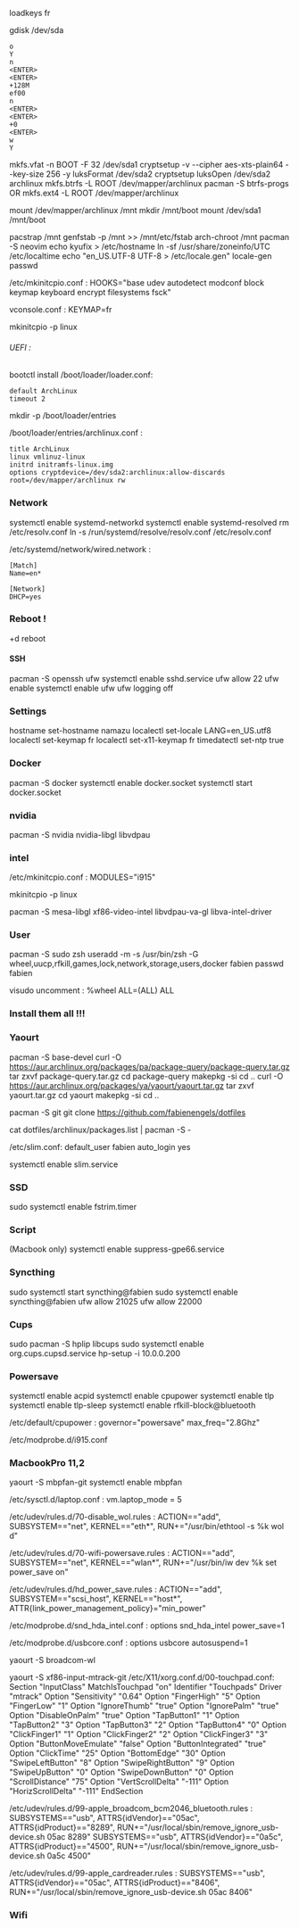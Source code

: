 loadkeys fr

gdisk /dev/sda
```
o
Y
n
<ENTER>
<ENTER>
+128M
ef00
n
<ENTER>
<ENTER>
+0
<ENTER>
w
Y
```

mkfs.vfat -n BOOT -F 32 /dev/sda1
cryptsetup -v --cipher aes-xts-plain64 --key-size 256 -y luksFormat /dev/sda2
cryptsetup luksOpen /dev/sda2 archlinux
mkfs.btrfs -L ROOT /dev/mapper/archlinux
pacman -S btrfs-progs
OR
mkfs.ext4 -L ROOT /dev/mapper/archlinux

mount /dev/mapper/archlinux /mnt
mkdir /mnt/boot
mount /dev/sda1 /mnt/boot

pacstrap /mnt
genfstab -p /mnt >> /mnt/etc/fstab
arch-chroot /mnt
pacman -S neovim
echo kyufix > /etc/hostname
ln -sf /usr/share/zoneinfo/UTC /etc/localtime
echo "en_US.UTF-8 UTF-8 > /etc/locale.gen"
locale-gen
passwd

/etc/mkinitcpio.conf :
HOOKS="base udev autodetect modconf block keymap keyboard encrypt filesystems fsck"

vconsole.conf :
KEYMAP=fr

mkinitcpio -p linux

###### UEFI :
bootctl install
/boot/loader/loader.conf:
```
default ArchLinux
timeout 2
```

mkdir -p /boot/loader/entries


/boot/loader/entries/archlinux.conf :
```
title ArchLinux
linux vmlinuz-linux
initrd initramfs-linux.img
options cryptdevice=/dev/sda2:archlinux:allow-discards root=/dev/mapper/archlinux rw
```

### Network
systemctl enable systemd-networkd
systemctl enable systemd-resolved
rm /etc/resolv.conf
ln -s /run/systemd/resolve/resolv.conf /etc/resolv.conf

/etc/systemd/network/wired.network :
```
[Match]
Name=en*

[Network]
DHCP=yes
```

### Reboot !
<ctrl>+d
reboot

#### SSH

pacman -S openssh ufw
systemctl enable sshd.service
ufw allow 22
ufw enable
systemctl enable ufw
ufw logging off

### Settings

hostname set-hostname namazu
localectl set-locale LANG=en_US.utf8
localectl set-keymap fr
localectl set-x11-keymap fr
timedatectl set-ntp true

### Docker

pacman -S docker
systemctl enable docker.socket
systemctl start docker.socket

### nvidia

pacman -S nvidia nvidia-libgl libvdpau

### intel

/etc/mkinitcpio.conf :
MODULES="i915"

mkinitcpio -p linux

pacman -S mesa-libgl xf86-video-intel libvdpau-va-gl libva-intel-driver

### User

pacman -S sudo zsh
useradd -m -s /usr/bin/zsh -G wheel,uucp,rfkill,games,lock,network,storage,users,docker fabien
passwd fabien

visudo
uncomment : %wheel ALL=(ALL) ALL

### Install them all !!!

### Yaourt

pacman -S base-devel
curl -O https://aur.archlinux.org/packages/pa/package-query/package-query.tar.gz
tar zxvf package-query.tar.gz
cd package-query
makepkg -si
cd ..
curl -O https://aur.archlinux.org/packages/ya/yaourt/yaourt.tar.gz
tar zxvf yaourt.tar.gz
cd yaourt
makepkg -si
cd ..

pacman -S git
git clone https://github.com/fabienengels/dotfiles

cat dotfiles/archlinux/packages.list | pacman -S -

/etc/slim.conf:
default_user fabien
auto_login yes

systemctl enable slim.service

### SSD
sudo systemctl enable fstrim.timer

### Script

(Macbook only)
systemctl enable suppress-gpe66.service


### Syncthing
sudo systemctl start syncthing@fabien
sudo systemctl enable syncthing@fabien
ufw allow 21025
ufw allow 22000

### Cups
sudo pacman -S hplip libcups
sudo systemctl enable org.cups.cupsd.service
hp-setup -i 10.0.0.200

### Powersave

systemctl enable acpid
systemctl enable cpupower
systemctl enable tlp
systemctl enable tlp-sleep
systemctl enable rfkill-block@bluetooth

/etc/default/cpupower :
governor="powersave"
max_freq="2.8Ghz"

/etc/modprobe.d/i915.conf

### MacbookPro 11,2

yaourt -S mbpfan-git
systemctl enable mbpfan

/etc/sysctl.d/laptop.conf :
vm.laptop_mode = 5

/etc/udev/rules.d/70-disable_wol.rules :
ACTION=="add", SUBSYSTEM=="net", KERNEL=="eth*", RUN+="/usr/bin/ethtool -s %k wol d"

/etc/udev/rules.d/70-wifi-powersave.rules :
ACTION=="add", SUBSYSTEM=="net", KERNEL=="wlan*", RUN+="/usr/bin/iw dev %k set power_save on"

/etc/udev/rules.d/hd_power_save.rules :
ACTION=="add", SUBSYSTEM=="scsi_host", KERNEL=="host*", ATTR{link_power_management_policy}="min_power"

/etc/modprobe.d/snd_hda_intel.conf :
options snd_hda_intel power_save=1

/etc/modprobe.d/usbcore.conf :
options usbcore autosuspend=1

yaourt -S broadcom-wl

yaourt -S xf86-input-mtrack-git
/etc/X11/xorg.conf.d/00-touchpad.conf:
Section "InputClass"
    MatchIsTouchpad "on"
    Identifier      "Touchpads"
    Driver          "mtrack"
    Option          "Sensitivity" "0.64"
    Option          "FingerHigh" "5"
    Option          "FingerLow" "1"
    Option          "IgnoreThumb" "true"
    Option          "IgnorePalm" "true"
    Option          "DisableOnPalm" "true"
    Option          "TapButton1" "1"
    Option          "TapButton2" "3"
    Option          "TapButton3" "2"
    Option          "TapButton4" "0"
    Option          "ClickFinger1" "1"
    Option          "ClickFinger2" "2"
    Option          "ClickFinger3" "3"
    Option          "ButtonMoveEmulate" "false"
    Option          "ButtonIntegrated" "true"
    Option          "ClickTime" "25"
    Option          "BottomEdge" "30"
    Option          "SwipeLeftButton" "8"
    Option          "SwipeRightButton" "9"
    Option          "SwipeUpButton" "0"
    Option          "SwipeDownButton" "0"
    Option          "ScrollDistance" "75"
    Option          "VertScrollDelta" "-111"
    Option          "HorizScrollDelta" "-111"
EndSection

/etc/udev/rules.d/99-apple_broadcom_bcm2046_bluetooth.rules :
SUBSYSTEMS=="usb", ATTRS{idVendor}=="05ac", ATTRS{idProduct}=="8289", RUN+="/usr/local/sbin/remove_ignore_usb-device.sh 05ac 8289"
SUBSYSTEMS=="usb", ATTRS{idVendor}=="0a5c", ATTRS{idProduct}=="4500", RUN+="/usr/local/sbin/remove_ignore_usb-device.sh 0a5c 4500"

/etc/udev/rules.d/99-apple_cardreader.rules :
SUBSYSTEMS=="usb", ATTRS{idVendor}=="05ac", ATTRS{idProduct}=="8406", RUN+="/usr/local/sbin/remove_ignore_usb-device.sh 05ac 8406"

### Wifi
